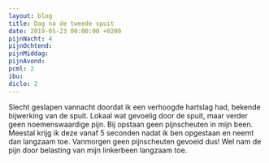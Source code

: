 ```yaml
---
layout: blog
title: Dag na de tweede spuit
date: 2019-05-23 00:00:00 +0200
pijnNacht: 4
pijnOchtend: 
pijnMiddag: 
pijnAvond: 
pcml: 2
ibu: 
diclo: 2
---
```


Slecht geslapen vannacht doordat ik een verhoogde hartslag had, bekende bijwerking van de spuit. Lokaal wat gevoelig door de spuit, maar verder geen noemenswaardige pijn. Bij opstaan geen pijnscheuten in mijn been. Meestal krijg ik deze vanaf 5 seconden nadat ik ben opgestaan en neemt dan langzaam toe. Vanmorgen geen pijnscheuten gevoeld dus! Wel nam de pijn door belasting van mijn linkerbeen langzaam toe.

